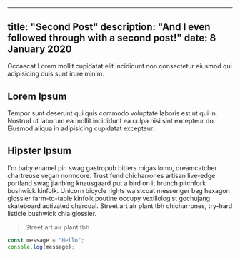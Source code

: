 ## <!-- ./posts/second_post.md -->
---
title: "Second Post"
description: "And I even followed through with a second post!"
date: 8 January 2020
---
Occaecat Lorem mollit cupidatat elit incididunt non consectetur eiusmod qui adipisicing duis sunt irure minim.
## Lorem Ipsum
Tempor sunt deserunt qui quis commodo voluptate laboris est ut qui in. Nostrud ut laborum ea mollit incididunt ea culpa nisi sint excepteur do. Eiusmod aliqua in adipisicing cupidatat excepteur.
## Hipster Ipsum
I'm baby enamel pin swag gastropub bitters migas lomo, dreamcatcher chartreuse vegan normcore. Trust fund chicharrones artisan live-edge portland swag jianbing knausgaard put a bird on it brunch pitchfork bushwick kinfolk. Unicorn bicycle rights waistcoat messenger bag hexagon glossier farm-to-table kinfolk poutine occupy vexillologist gochujang skateboard activated charcoal. Street art air plant tbh chicharrones, try-hard listicle bushwick chia glossier.
> Street art air plant tbh
```javascript
const message = "Hello";
console.log(message);
```